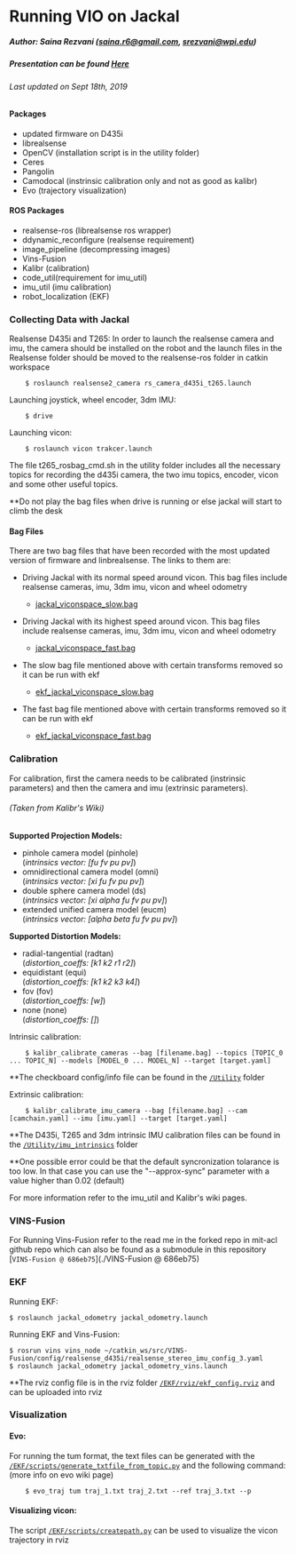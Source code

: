 # Running VIO on Jackal
##### Author: Saina Rezvani (saina.r6@gmail.com, srezvani@wpi.edu)
##### Presentation can be found [Here](https://docs.google.com/presentation/d/1mA3TWaiyB9V24z-W7W0Zaq33_DxgVm4Up-m9AwFyCLQ/edit?usp=sharing)
###### Last updated on Sept 18th, 2019

#### Packages

- updated firmware on D435i
- librealsense
- OpenCV (installation script is in the utility folder)
- Ceres
- Pangolin
- Camodocal (instrinsic calibration only and not as good as kalibr)
- Evo (trajectory visualization)

#### ROS Packages

- realsense-ros (librealsense ros wrapper)
- ddynamic_reconfigure (realsense requirement)
- image_pipeline (decompressing images)
- Vins-Fusion
- Kalibr (calibration)
- code_util(requirement for imu_util)
- imu_util (imu calibration)
- robot_localization (EKF)


### Collecting Data with Jackal
    
Realsense D435i and T265:
In order to launch the realsense camera and imu, the camera should be installed on the robot and
the launch files in the Realsense folder should be moved to the realsense-ros folder in catkin workspace
    
        $ roslaunch realsense2_camera rs_camera_d435i_t265.launch

Launching joystick, wheel encoder, 3dm IMU:

        $ drive

Launching vicon:

        $ roslaunch vicon trakcer.launch

The file t265_rosbag_cmd.sh in the utility folder includes all the necessary topics for recording the d435i camera, the two imu topics, encoder, vicon and some other useful topics.

**Do not play the bag files when drive is running or else jackal will start to climb the desk

#### Bag Files

There are two bag files that have been recorded with the most updated version of firmware and linbrealsense. The links to them are:
        
- Driving Jackal with its normal speed around vicon. This bag files include realsense cameras, imu, 3dm imu, vicon and wheel odometry
    - [jackal_viconspace_slow.bag](https://drive.google.com/file/d/1sYsLxxQK4xXeZ2eT8oC1rTMDJ9iRvvsF/view?usp=sharing)

- Driving Jackal with its highest speed around vicon. This bag files include realsense cameras, imu, 3dm imu, vicon and wheel odometry
    - [jackal_viconspace_fast.bag](https://drive.google.com/file/d/1Sj_o6rLlZ8asjuD_INz8Q8w4T9Vs7vZe/view?usp=sharing)

- The slow bag file mentioned above with certain transforms removed so it can be run with ekf
    - [ekf_jackal_viconspace_slow.bag](https://drive.google.com/file/d/1sNZpI5NwlZFr0Y0Gnzkj7Kvy9_LBqBDY/view?usp=sharing)

- The fast bag file mentioned above with certain transforms removed so it can be run with ekf
    - [ekf_jackal_viconspace_fast.bag](https://drive.google.com/file/d/1v4F5ocN3PDI-fmBtvf-nsM0RgnOoJGDh/view?usp=sharing)

### Calibration

For calibration, first the camera needs to be calibrated (instrinsic parameters) and then the camera and imu (extrinsic parameters).

###### (Taken from Kalibr's Wiki)
**Supported Projection Models:**

- pinhole camera model (pinhole)\
    (*intrinsics vector: [fu fv pu pv]*)
- omnidirectional camera model (omni)\
    (*intrinsics vector: [xi fu fv pu pv]*)
- double sphere camera model (ds)\
    (*intrinsics vector: [xi alpha fu fv pu pv]*)
- extended unified camera model (eucm)\
    (*intrinsics vector: [alpha beta fu fv pu pv]*)

**Supported Distortion Models:**

- radial-tangential (radtan)\
    (*distortion_coeffs: [k1 k2 r1 r2]*)
- equidistant (equi)\
    (*distortion_coeffs: [k1 k2 k3 k4]*)
- fov (fov)\
    (*distortion_coeffs: [w]*)
- none (none)\
    (*distortion_coeffs: []*)


Intrinsic calibration: 

        $ kalibr_calibrate_cameras --bag [filename.bag] --topics [TOPIC_0 ... TOPIC_N] --models [MODEL_0 ... MODEL_N] --target [target.yaml]

**The checkboard config/info file can be found in the [`/Utility`](./Utility) folder

Extrinsic calibration:

        $ kalibr_calibrate_imu_camera --bag [filename.bag] --cam [camchain.yaml] --imu [imu.yaml] --target [target.yaml]

**The D435i, T265 and 3dm intrinsic IMU calibration files can be found in the [`/Utility/imu_intrinsics`](./Utility/imu_intrinsics) folder

**One possible error could be that the default syncronization tolarance is too low. In that case you can use the "--approx-sync" parameter with a value higher than 0.02 (default)

For more information refer to the imu_util and Kalibr's wiki pages.

### VINS-Fusion

For Running Vins-Fusion refer to the read me in the forked repo in mit-acl github repo which can also be found as a submodule in this repository [`VINS-Fusion @ 686eb75`](./VINS-Fusion @ 686eb75)

### EKF

Running EKF:

    $ roslaunch jackal_odometry jackal_odometry.launch

Running EKF and Vins-Fusion:

    $ rosrun vins vins_node ~/catkin_ws/src/VINS-Fusion/config/realsense_d435i/realsense_stereo_imu_config_3.yaml
    $ roslaunch jackal_odometry jackal_odometry_vins.launch

**The rviz config file is in the rviz folder [`/EKF/rviz/ekf_config.rviz`](./EKF/rviz/ekf_config.rviz) and can be uploaded into rviz

### Visualization

#### Evo:

For running the tum format, the text files can be generated with the [`/EKF/scripts/generate_txtfile_from_topic.py`](./EKF/scripts/generate_txtfile_from_topic.py) and the following command: (more info on evo wiki page)

        $ evo_traj tum traj_1.txt traj_2.txt --ref traj_3.txt --p

#### Visualizing vicon:

The script [`/EKF/scripts/createpath.py`](./EKF/scripts/createpath.py) can be used to visualize the vicon trajectory in rviz




    

